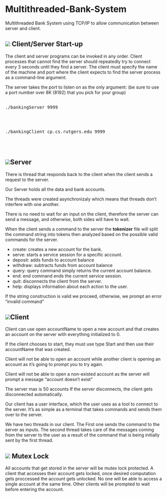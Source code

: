 # Multithreaded-Bank-System
Multithreaded Bank System using TCP/IP to allow communication between server and client.

## ![](http://icons.iconarchive.com/icons/dakirby309/windows-8-metro/48/Apps-Command-Prompt-Metro-icon.png) Client/Server Start-up
The client and server programs can be invoked in any order. Client processes that cannot find the
server should repeatedly try to connect every 3 seconds until they find a server. The client must specify
the name of the machine and port where the client expects to find the server process as a command-line
argument.

The server takes the port to listen on as the only argument:
(be sure to use a port number over 8K (8192) that you pick for your group)
<br>
<br>
<pre>./bankingServer 9999</pre>
<br>
<br>
<pre>./bankingClient cp.cs.rutgers.edu 9999</pre>
<br>
<br>

## ![](http://icons.iconarchive.com/icons/devcom/network/48/server-Vista-icon.png)Server

There is  thread that responds back to the client when the client sends a request to the server.

Our Server holds all the data and bank accounts.


The threads were created asynchronizaly which means that threads don’t interfere with one another.


There is no need to wait for an input on the client, therefore the server can send a message, and otherwise, both sides will have to wait.


When the client sends a command to the server the **tokenizer** file will split the command string into tokens then analyzed based on the possible valid commands for the server.

* create: creates a new account for the bank.
* serve: starts a service session for a specific account.
* deposit: adds funds to account balance 
* withdraw: subtracts funds from account balance
* query: query command simply returns the current account balance.
* end: end command ends the current service session.
* quit: disconnects the client from the server.
* help: displays information about each action to the user. 

If the string construction is valid we proceed, otherwise, we prompt an error “invalid command”


## ![](https://cdn2.iconfinder.com/data/icons/amazon-aws-stencils/100/Non-Service_Specific_copy_Client-64.png)Client

Client can use open accountName to open a new account and that creates an account on the server with everything initialized
to 0.

If the client chooses to start, they must use type Start and then use their accountName that was created. 

Client will not be able to open an account while another client is opening an account as it’s going to
prompt you to try again.

Client will not be able to open a non-existed account as the server will prompt a message “account doesn’t
exist”

The server max is 50 accounts If the server disconnects, the client gets disconnected automatically.

Our client has a user interface, which the user uses as a tool to connect to the server. It’s as simple as a
terminal that takes commands and sends them over to the server.

We have two threads in our client. The First one sends the command to the server as inputs.
The second thread takes care of the messages coming from the server to the user as a result of the
command that is being initially sent by the first thread.



## ![](https://cdn2.iconfinder.com/data/icons/circle-icons-1/64/unlocked-48.png) Mutex Lock

All accounts that get stored in the server will be mutex lock protected. A client that accesses their account gets locked, once desired computation gets proccessed the account gets unlocked. No one will be able to access a single account at the same time.   Other clients will be prompted to wait before entering the account. 

